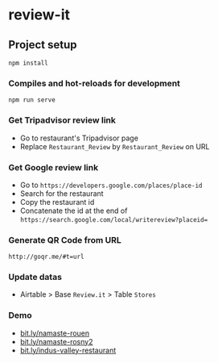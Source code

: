 # review-it

## Project setup
```
npm install
```

### Compiles and hot-reloads for development
```
npm run serve
```

### Get Tripadvisor review link

- Go to restaurant's Tripadvisor page
- Replace `Restaurant_Review` by `Restaurant_Review` on URL

### Get Google review link

- Go to `https://developers.google.com/places/place-id`
- Search for the restaurant
- Copy the restaurant id
- Concatenate the id at the end of `https://search.google.com/local/writereview?placeid=`

### Generate QR Code from URL

```
http://goqr.me/#t=url
```

### Update datas

- Airtable > Base `Review.it` > Table `Stores`



### Demo

- [bit.ly/namaste-rouen](https://bit.ly/namaste-rouen)
- [bit.ly/namaste-rosny2](https://bit.ly/namaste-rosny2)
- [bit.ly/indus-valley-restaurant](https://bit.ly/indus-valley-restaurant)
